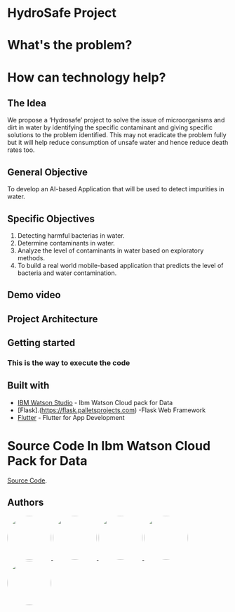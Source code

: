 # HydroSafe Project

# What's the problem?

# How can technology help?

## The Idea
We propose a ‘Hydrosafe’ project to solve the issue of microorganisms and dirt in water by identifying the specific contaminant and giving specific solutions to the problem identified. This may not eradicate the problem fully but it will help reduce consumption of unsafe water and hence reduce death rates too.


## General Objective
To develop an AI-based Application that will be used to detect impurities in water.


## Specific Objectives
1. Detecting harmful bacterias in water.
2. Determine contaminants in water.
3. Analyze the level of contaminants in water  based on exploratory methods.
4. To build a real world mobile-based application that predicts the level of bacteria and water contamination. 

## Demo video



## Project Architecture

## Getting started
 ### This is the way to execute the code
 



## Built with

- [IBM Watson Studio](https://www.ibm.com/cloud/watson-studio) - Ibm Watson Cloud pack for Data
- [Flask].(https://flask.palletsprojects.com) -Flask Web Framework
- [Flutter](https://www.googleadservices.com/pagead/aclk?sa=L&ai=DChcSEwjjnoGEwIbyAhU7gFAGHZZHBmsYABAAGgJkZw&ohost=www.google.com&cid=CAESQOD2Fs0WiKth028I3aSJx96YUiBvIgHbsA4n5HUzynI66CWCP5IeSMrQaVbe7JqkR2R81gdH2-9JMQPGy54SWo0&sig=AOD64_1SWvdumWqFnyh3x5zGUv6Wqce59A&q&adurl&ved=2ahUKEwiTyviDwIbyAhXxsHEKHUi4DZ0Q0Qx6BAgCEAE) - Flutter for App Development


# Source Code In Ibm Watson Cloud Pack for Data
[Source Code](https://dataplatform.cloud.ibm.com/analytics/notebooks/v2/46a6f195-79e3-47b3-ac01-53cfb12b5126/view?projectid=7119d3cc-4cea-4fe7-b2bb-7a5601d7bccc&context=cpdaas).















## Authors

<a href="https://github.com/The-HydroSafers/Call-for-code/graphs/contributors">
  <img src="https://avatars.githubusercontent.com/u/55980747?v=4" width=100  style="border-radius:50%"/>
  <img src="https://avatars.githubusercontent.com/u/60429026?v=4" width=100 style="border-radius:50%"/>
  <img src="https://avatars.githubusercontent.com/u/41194018?v=4" width=100 style="border-radius:50%"/>
 <img src="https://avatars.githubusercontent.com/u/87578910?v=4" width=100 style="border-radius:50%"/>
  <img src="https://avatars.githubusercontent.com/u/87808828?v=4" width=100 style="border-radius:50%"/>
</a>


